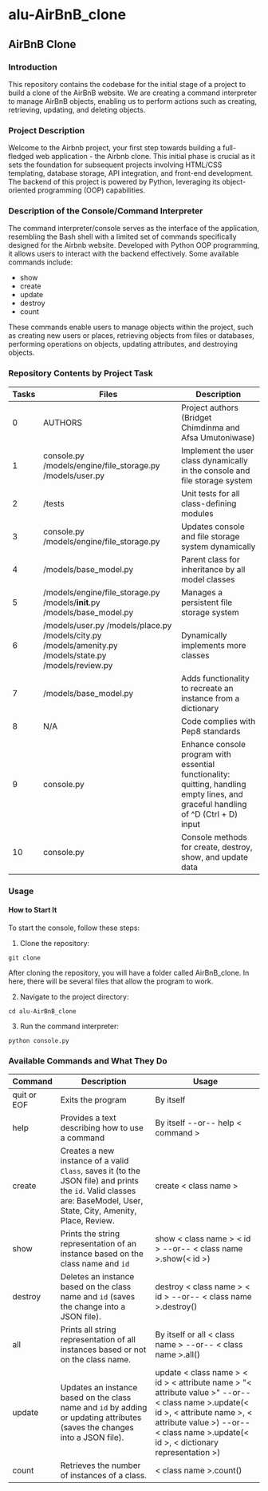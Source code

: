 # alu-AirBnB_clone

## AirBnB Clone

### Introduction

This repository contains the codebase for the initial stage of a project to build a clone of the AirBnB website. We are creating a command interpreter to manage AirBnB objects, enabling us to perform actions such as creating, retrieving, updating, and deleting objects.

### Project Description

Welcome to the Airbnb project, your first step towards building a full-fledged web application - the Airbnb clone. This initial phase is crucial as it sets the foundation for subsequent projects involving HTML/CSS templating, database storage, API integration, and front-end development. The backend of this project is powered by Python, leveraging its object-oriented programming (OOP) capabilities.

### Description of the Console/Command Interpreter

The command interpreter/console serves as the interface of the application, resembling the Bash shell with a limited set of commands specifically designed for the Airbnb website. Developed with Python OOP programming, it allows users to interact with the backend effectively. Some available commands include:

* show
* create
* update
* destroy
* count

These commands enable users to manage objects within the project, such as creating new users or places, retrieving objects from files or databases, performing operations on objects, updating attributes, and destroying objects.

### Repository Contents by Project Task

| Tasks | Files | Description |
|-------|-------|-------------|
| 0     | AUTHORS | Project authors (Bridget Chimdinma and Afsa Umutoniwase) |
| 1     | console.py /models/engine/file_storage.py /models/user.py | Implement the user class dynamically in the console and file storage system |
| 2     | /tests | Unit tests for all class-defining modules |
| 3     | console.py /models/engine/file_storage.py | Updates console and file storage system dynamically |
| 4     | /models/base_model.py | Parent class for inheritance by all model classes |
| 5     | /models/engine/file_storage.py /models/__init__.py /models/base_model.py | Manages a persistent file storage system |
| 6     | /models/user.py /models/place.py /models/city.py /models/amenity.py /models/state.py /models/review.py | Dynamically implements more classes |
| 7     | /models/base_model.py | Adds functionality to recreate an instance from a dictionary |
| 8     | N/A | Code complies with Pep8 standards |
| 9     | console.py | Enhance console program with essential functionality: quitting, handling empty lines, and graceful handling of ^D (Ctrl + D) input |
| 10    | console.py | Console methods for create, destroy, show, and update data |

### Usage

#### How to Start It

To start the console, follow these steps:

1. Clone the repository:
```
git clone 
```
After cloning the repository, you will have a folder called AirBnB_clone. In here, there will be several files that allow the program to work.

2. Navigate to the project directory:
```
cd alu-AirBnB_clone
```

3. Run the command interpreter:
```
python console.py 
```

### Available Commands and What They Do

| Command | Description | Usage |
|---------|-------------|-------|
| quit or EOF | Exits the program | By itself |
| help | Provides a text describing how to use a command | By itself --or-- help < command > |
| create | Creates a new instance of a valid `Class`, saves it (to the JSON file) and prints the `id`. Valid classes are: BaseModel, User, State, City, Amenity, Place, Review. | create < class name > |
| show | Prints the string representation of an instance based on the class name and `id` | show < class name > < id > --or-- < class name >.show(< id >) |
| destroy | Deletes an instance based on the class name and `id` (saves the change into a JSON file). | destroy < class name > < id > --or-- < class name >.destroy() |
| all | Prints all string representation of all instances based or not on the class name. | By itself or all < class name > --or-- < class name >.all() |
| update | Updates an instance based on the class name and `id` by adding or updating attributes (saves the changes into a JSON file). | update < class name > < id > < attribute name > "< attribute value >" --or-- < class name >.update(< id >, < attribute name >, < attribute value >) --or-- < class name >.update(< id >, < dictionary representation >) |
| count | Retrieves the number of instances of a class. | < class name >.count() |
